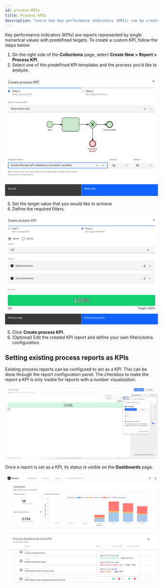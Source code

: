 ```yaml
---
id: process-KPIs
title: Process KPIs
description: "Learn how key performance indicators (KPIs) can be created and used in Optimize."
---
```


Key performance indicators (KPIs) are reports represented by single numerical values with predefined targets.
To create a custom KPI, follow the steps below:

1. On the right side of the **Collections** page, select **Create New > Report > Process KPI**.
2. Select one of the predefined KPI templates and the process you’d like to analyze.

![KPI creation step 1](./img/process-kpi-step1.png)

3. Set the target value that you would like to achieve
4. Define the required filters.

![Set creation step 2](./img/process-kpi-step2.png)

5. Click **Create process KPI**.
6. (Optional) Edit the created KPI report and define your own filters/extra configuration.

## Setting existing process reports as KPIs

Existing process reports can be configured to act as a KPI. This can be done through the report configuration panel.
The checkbox to make the report a KPI is only visible for reports with a number visualization.

![Set KPIs](./img/kpiConfiguration.png)

Once a report is set as a KPI, its status is visible on the **Dashboards** page.

![Processes page](./img/processOverview.png)
